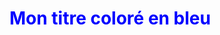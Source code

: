 <!DOCTYPE html>
<html lang="en">
<head>
    <meta charset="UTF-8">
    <meta name="viewport" content="width=device-width, initial-scale=1.0">
    <title>Title Coloré en Bleu</title>
    <style>
        .blue-title {
            color: blue;
        }
    </style>
</head>
<body>
    <h1 class="blue-title">Mon titre coloré en bleu</h1>
</body>
</html>

